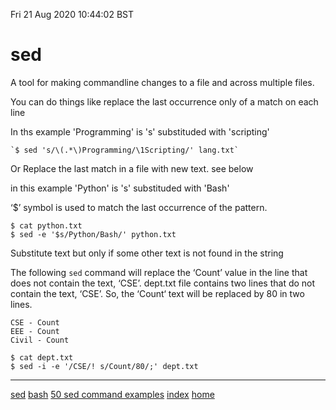 Fri 21 Aug 2020 10:44:02 BST

# sed

A tool for making commandline changes to a file and across multiple files. 

You can do things like replace the last occurrence only of a match on each line

In ths example 'Programming' is 's' substituded with 'scripting'

    `$ sed 's/\(.*\)Programming/\1Scripting/' lang.txt` 

Or Replace the last match in a file with new text. see below

in this example 'Python' is 's' substituded with 'Bash'

‘$’ symbol is used to match the last occurrence of the pattern.
	

    $ cat python.txt
	$ sed -e '$s/Python/Bash/' python.txt 

Substitute text but only if some other text is not found in the string

The following `sed` command will replace the ‘Count’ value in the line that does not contain the text, ‘CSE’. dept.txt file contains two lines that do not contain the text, ‘CSE’. So, the ‘Count‘ text will be replaced by 80 in two lines.



	CSE - Count
	EEE - Count
	Civil - Count

	$ cat dept.txt
	$ sed -i -e '/CSE/! s/Count/80/;' dept.txt 

___
[sed](./sed.md)
[bash](./bash-index.md)
[50 sed command examples](https://linuxhint.com/50_sed_command_examples/)
[index](./index-file.md)
[home](./home.md)

